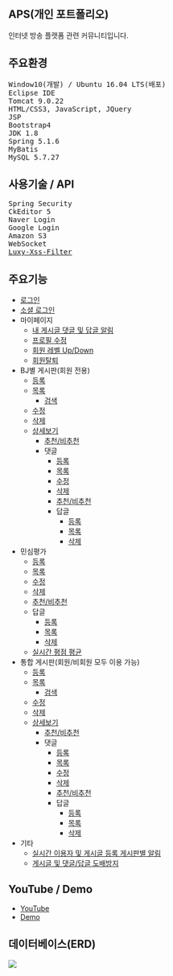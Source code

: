 ## APS(개인 포트폴리오)
인터넷 방송 플랫폼 관련 커뮤니티입니다.

## 주요환경
<pre>
<span>Window10(개발) / Ubuntu 16.04 LTS(배포)</span>
<span>Eclipse IDE</span>
<span>Tomcat 9.0.22</span>
<span>HTML/CSS3, JavaScript, JQuery</span>
<span>JSP</span>
<span>Bootstrap4</span>
<span>JDK 1.8</span>
<span>Spring 5.1.6</span>
<span>MyBatis</span>
<span>MySQL 5.7.27</span>
</pre>
## 사용기술 / API
<pre>
<span>Spring Security</span>
<span>CkEditor 5</span>
<span>Naver Login</span>
<span>Google Login</span>
<span>Amazon S3</span>
<span>WebSocket</span>
<span><a href="https://github.com/naver/lucy-xss-filter">Luxy-Xss-Filter</a></span>
</pre>
## 주요기능
<ul>
  <li><a href="https://github.com/KimJongHyeok2/aps/blob/master/md/LOGIN.md">로그인</a></li>
  <li><a href="https://github.com/KimJongHyeok2/aps/blob/master/md/SOCIAL-login.md">소셜 로그인</a></li>
  <li>
    마이페이지
    <ul>
      <li><a href="https://github.com/KimJongHyeok2/aps/blob/master/md/MYPAGE-push.md">내 게시글 댓글 및 답글 알림</a></li>
      <li><a href="https://github.com/KimJongHyeok2/aps/blob/master/md/MYPAGE-profile.md">프로필 수정</a></li>
      <li><a href="https://github.com/KimJongHyeok2/aps/blob/master/md/MYPAGE-level.md">회원 레벨 Up/Down</a></li>
      <li><a href="https://github.com/KimJongHyeok2/aps/blob/master/md/MYPAGE-leave.md">회원탈퇴</a></li>
    </ul>
  </li>
  <li>
    BJ별 게시판(회원 전용)
    <ul>
      <li><a href="https://github.com/KimJongHyeok2/aps/blob/master/md/BOARD-write.md">등록</a></li>
      <li>
        <a href="https://github.com/KimJongHyeok2/aps/blob/master/md/BOARD-list.md">목록</a>
        <ul>
          <li><a href="https://github.com/KimJongHyeok2/aps/blob/master/md/BOARD-search.md">검색</a></li>
        </ul>
      </li>
      <li><a href="https://github.com/KimJongHyeok2/aps/blob/master/md/BOARD-update.md">수정</a></li>
      <li><a href="https://github.com/KimJongHyeok2/aps/blob/master/md/BOARD-delete.md">삭제</a></li>
      <li>
        <a href="https://github.com/KimJongHyeok2/aps/blob/master/md/BOARD-view.md">상세보기</a>
        <ul>
          <li><a href="https://github.com/KimJongHyeok2/aps/blob/master/md/BOARD-recommend.md">추천/비추천</a></li>
          <li>
            댓글
            <ul>
              <li><a href="https://github.com/KimJongHyeok2/aps/blob/master/md/BCOMMENT-write.md">등록</a></li>
              <li><a href="https://github.com/KimJongHyeok2/aps/blob/master/md/BCOMMENT-list.md">목록</a></li>
              <li><a href="https://github.com/KimJongHyeok2/aps/blob/master/md/BCOMMENT-update.md">수정</a></li>
              <li><a href="https://github.com/KimJongHyeok2/aps/blob/master/md/BCOMMENT-delete.md">삭제</a></li>
              <li><a href="https://github.com/KimJongHyeok2/aps/blob/master/md/BCOMMENT-recommend.md">추천/비추천</a></li>
              <li>
                답글
                <ul>
                  <li><a href="https://github.com/KimJongHyeok2/aps/blob/master/md/BCOMMENTREPLY-write.md">등록</a</li>
                  <li><a href="https://github.com/KimJongHyeok2/aps/blob/master/md/BCOMMENTREPLY-list.md">목록</a></li>
                  <li><a href="https://github.com/KimJongHyeok2/aps/blob/master/md/BCOMMENTREPLY-delete.md">삭제</a></li>
                </ul>
              </li>
            </ul>
          </li>
        </ul>
      </li>
    </ul>
  </li>
  <li>
    민심평가
    <ul>
      <li><a href="https://github.com/KimJongHyeok2/aps/blob/master/md/REVIEW-write.md">등록</a></li>
      <li><a href="https://github.com/KimJongHyeok2/aps/blob/master/md/REVIEW-list.md">목록</a></li>
      <li><a href="https://github.com/KimJongHyeok2/aps/blob/master/md/REVIEW-update.md">수정</a></li>
      <li><a href="https://github.com/KimJongHyeok2/aps/blob/master/md/REVIEW-delete.md">삭제</a></li>
      <li><a href="https://github.com/KimJongHyeok2/aps/blob/master/md/REVIEW-recommend.md">추천/비추천</a></li>
      <li>
        답글
        <ul>
          <li><a href="https://github.com/KimJongHyeok2/aps/blob/master/md/REVIEWREPLY-write.md">등록</a></li>
          <li><a href="https://github.com/KimJongHyeok2/aps/blob/master/md/REVIEWREPLY-list.md">목록</a></li>
          <li><a href="https://github.com/KimJongHyeok2/aps/blob/master/md/REVIEWREPLY-delete.md">삭제</a></li>
        </ul>
      </li>
      <li><a href="https://github.com/KimJongHyeok2/aps/blob/master/md/REVIEW-live.md">실시간 평점 평균</a></li>
    </ul>
  </li>
  <li>
    통합 게시판(회원/비회원 모두 이용 가능)
    <ul>
      <li><a href="https://github.com/KimJongHyeok2/aps/blob/master/md/COMBINE-write.md">등록</a></li>
      <li>
        <a href="https://github.com/KimJongHyeok2/aps/blob/master/md/COMBINE-list.md">목록</a>
        <ul>
          <li><a href="https://github.com/KimJongHyeok2/aps/blob/master/md/COMBINE-search.md">검색</a></li>
        </ul>
      </li>
      <li><a href="https://github.com/KimJongHyeok2/aps/blob/master/md/COMBINE-update.md">수정</a></li>
      <li><a href="https://github.com/KimJongHyeok2/aps/blob/master/md/COMBINE-delete.md">삭제</a></li>
      <li>
        <a href="https://github.com/KimJongHyeok2/aps/blob/master/md/COMBINE-view.md">상세보기</a>
        <ul>
          <li><a href="https://github.com/KimJongHyeok2/aps/blob/master/md/COMBINE-recommend.md">추천/비추천<a></li>
          <li>
            댓글
            <ul>
              <li><a href="https://github.com/KimJongHyeok2/aps/blob/master/md/CBCOMMENT-write.md">등록</a></li>
              <li><a href="https://github.com/KimJongHyeok2/aps/blob/master/md/CBCOMMENT-list.md">목록</a></li>
              <li><a href="https://github.com/KimJongHyeok2/aps/blob/master/md/CBCOMMENT-update.md">수정</a></li>
              <li><a href="https://github.com/KimJongHyeok2/aps/blob/master/md/CBCOMMENT-delete.md">삭제</a></li>
              <li><a href="https://github.com/KimJongHyeok2/aps/blob/master/md/CBCOMMENT-recommend.md">추천/비추천</a></li>
              <li>
                답글
                <ul>
                  <li><a href="https://github.com/KimJongHyeok2/aps/blob/master/md/CBCOMMENTREPLY-write.md">등록</a></li>
                  <li><a href="https://github.com/KimJongHyeok2/aps/blob/master/md/CBCOMMENTREPLY-list.md">목록</a></li>
                  <li><a href="https://github.com/KimJongHyeok2/aps/blob/master/md/CBCOMMENTREPLY-delete.md">삭제</a></li>
                </ul>
              </li>
            </ul>
          </li>
        </ul>
      </li>
    </ul>
  </li>
  <li>
    기타
    <ul>
      <li><a href="https://github.com/KimJongHyeok2/aps/blob/master/md/BOARD-live.md">실시간 이용자 및 게시글 등록 게시판별 알림</a></li>
      <li><a href="https://github.com/KimJongHyeok2/aps/blob/master/md/WRITE-limit.md">게시글 및 댓글/답글 도배방지</a></li>
    </ul>
  </li>
</ul>

## YouTube / Demo
<ul>
  <li><a href="https://youtu.be/mvxU--K1SjM">YouTube</a></li>
  <li><a href="https://iamiportfolio.com/APS">Demo</a></li>
</ul>

## 데이터베이스(ERD)
<img src="https://user-images.githubusercontent.com/47962660/65055930-02231780-d9ab-11e9-950f-87b1578c5cc4.PNG"/>
